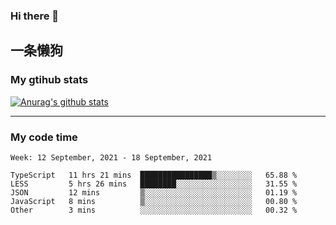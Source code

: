 ### Hi there 👋

## 一条懒狗
<!--
**kiss-me-quickly/kiss-me-quickly** is a ✨ _special_ ✨ repository because its `README.md` (this file) appears on your GitHub profile.

Here are some ideas to get you started:

- 🔭 I’m currently working on ...
- 🌱 I’m currently learning ...
- 👯 I’m looking to collaborate on ...
- 🤔 I’m looking for help with ...
- 💬 Ask me about ...
- 📫 How to reach me: ...
- 😄 Pronouns: ...
- ⚡ Fun fact: ...
-->


### My gtihub stats

[![Anurag's github stats](https://github-readme-stats.vercel.app/api?username=kiss-me-quickly)](https://github.com/anuraghazra/github-readme-stats)

***

### My code time

<!--START_SECTION:waka-->
```text
Week: 12 September, 2021 - 18 September, 2021

TypeScript   11 hrs 21 mins  ████████████████▒░░░░░░░░   65.88 % 
LESS         5 hrs 26 mins   ████████░░░░░░░░░░░░░░░░░   31.55 % 
JSON         12 mins         ▒░░░░░░░░░░░░░░░░░░░░░░░░   01.19 % 
JavaScript   8 mins          ▒░░░░░░░░░░░░░░░░░░░░░░░░   00.80 % 
Other        3 mins          ░░░░░░░░░░░░░░░░░░░░░░░░░   00.32 % 
```
<!--END_SECTION:waka-->

